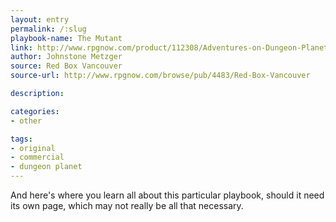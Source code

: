 ```yaml
---
layout: entry
permalink: /:slug
playbook-name: The Mutant
link: http://www.rpgnow.com/product/112308/Adventures-on-Dungeon-Planet
author: Johnstone Metzger
source: Red Box Vancouver
source-url: http://www.rpgnow.com/browse/pub/4483/Red-Box-Vancouver

description:

categories:
- other

tags:
- original
- commercial
- dungeon planet
---
```


And here's where you learn all about this particular playbook, should it need its own page, which may not really be all that necessary.
